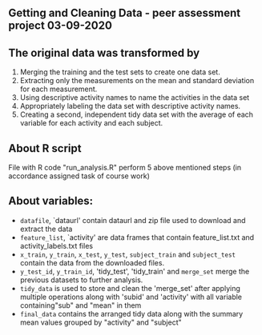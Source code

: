 ## Getting and Cleaning Data - peer assessment project 03-09-2020


## The original data was transformed by

1. Merging the training and the test sets to create one data set.
2. Extracting only the measurements on the mean and standard deviation for each measurement. 
3. Using descriptive activity names to name the activities in the data set
4. Appropriately labeling the data set with descriptive activity names. 
5. Creating a second, independent tidy data set with the average of each variable for each activity and each subject. 

## About R script
File with R code "run_analysis.R" perform 5 above mentioned steps (in accordance assigned task of course work)

## About variables: 
* `datafile`, `dataurl' contain dataurl and zip file used to download and extract the data
* `feature_list`, `activity' are data frames that contain feature_list.txt and activity_labels.txt files
* `x_train`, `y_train`, `x_test`, `y_test`, `subject_train` and `subject_test` contain the data from the downloaded files.
* `y_test_id`, `y_train_id`, 'tidy_test', 'tidy_train' and `merge_set` merge the previous datasets to further analysis.
* `tidy_data` is used to store and clean the 'merge_set' after applying multiple operations along with 'subid' and 'activity' with all variable containing"sub" and "mean" in them
* `final_data` contains the arranged tidy data along with the summary mean values grouped by "activity" and "subject"

